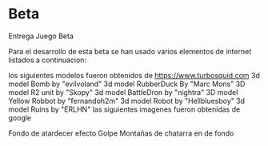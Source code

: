 
# Beta
Entrega Juego Beta

Para el desarrollo de esta beta se han usado varios elementos de internet listados a continuacion:

los siguientes modelos fueron obtenidos de https://www.turbosquid.com
3d model Bomb  by "evilvoland"
3d model RubberDuck By "Marc Mons"
3D model R2 unit by "Skopy"
3d model BattleDron by "nightra"
3D model Yellow Robbot by "fernandoh2m"
3d model Robot by "Hellbluesboy"
3d model Ruins by "ERLHN"
las siguientes imagenes fueron obtenidas de google

Fondo de atardecer
efecto Golpe
Montañas de chatarra en de fondo
